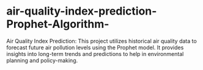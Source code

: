 # air-quality-index-prediction-Prophet-Algorithm-
Air Quality Index Prediction: This project utilizes historical air quality data to forecast future air pollution levels using the Prophet model. It provides insights into long-term trends and predictions to help in environmental planning and policy-making.
